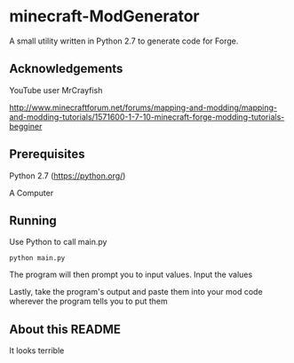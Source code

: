 # minecraft-ModGenerator

A small utility written in Python 2.7 to generate code for Forge.

## Acknowledgements

YouTube user MrCrayfish

http://www.minecraftforum.net/forums/mapping-and-modding/mapping-and-modding-tutorials/1571600-1-7-10-minecraft-forge-modding-tutorials-begginer

## Prerequisites

Python 2.7 (https://python.org/)

A Computer

## Running

Use Python to call main.py

```
python main.py
```

The program will then prompt you to input values. Input the values

Lastly, take the program's output and paste them into your mod code
wherever the program tells you to put them

## About this README

It looks terrible
